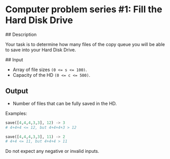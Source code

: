 # Computer problem series #1: Fill the Hard Disk Drive

## Description

Your task is to determine how many files of the copy queue you will be able to save into your Hard Disk Drive.

## Input

* Array of file sizes `(0 <= s <= 100)`.
* Capacity of the HD `(0 <= c <= 500)`.

## Output

* Number of files that can be fully saved in the HD.

Examples:

```python
save([4,4,4,3,3], 12) -> 3
# 4+4+4 <= 12, but 4+4+4+3 > 12
```

```python
save([4,4,4,3,3], 11) -> 2
# 4+4 <= 11, but 4+4+4 > 11
```

Do not expect any negative or invalid inputs.
